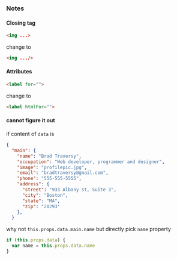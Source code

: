 ### Notes

#### Closing tag
```html
<img ...> 
```
change to 
```html
<img .../> 
```

#### Attributes
```html
<label for="">
```
change to
```html
<label htmlFor="">
```


#### cannot figure it out
if content of `data` is 
```json
{
  "main": {
    "name": "Brad Traversy",
    "occupation": "Web developer, programmer and designer",
    "image": "profilepic.jpg",
    "email": "bradtraversy@gmail.com",
    "phone": "555-555-5555",
    "address": {
      "street": "933 Albany st, Suite 3",
      "city": "Boston",
      "state": "MA",
      "zip": "20293"
    },
  }
```

why not `this.props.data.main.name` but directly pick `name` property
```js
if (this.props.data) {
  var name = this.props.data.name
}

```
